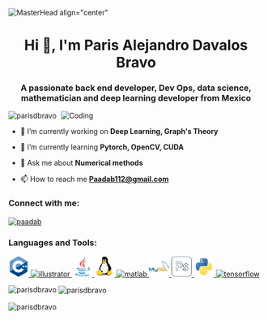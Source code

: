 ![MasterHead align="center"](https://c.tenor.com/_zbsJOBoVOEAAAAC/banner.gif)
<h1 align="center">Hi 👋, I'm Paris Alejandro Davalos Bravo</h1>
<h3 align="center">A passionate back end developer, Dev Ops, data science, mathematician and deep learning developer from Mexico</h3>
<img align="right" alt="Coding" width="400" src="https://th.bing.com/th/id/R.417ebee986aec41629278b1e04cfbfe9?rik=WTtA8f8o5uL7NQ&pid=ImgRaw&r=0">
<p align="left"> <img src="https://komarev.com/ghpvc/?username=parisdbravo&label=Profile%20views&color=0e75b6&style=flat" alt="parisdbravo" /> </p>

- 🔭 I’m currently working on **Deep Learning, Graph's Theory**

- 🌱 I’m currently learning **Pytorch, OpenCV, CUDA**

- 💬 Ask me about **Numerical methods**

- 📫 How to reach me **Paadab112@gmail.com**

<h3 align="left">Connect with me:</h3>
<p align="left">
<a href="https://instagram.com/paadab" target="blank"><img align="center" src="https://raw.githubusercontent.com/rahuldkjain/github-profile-readme-generator/master/src/images/icons/Social/instagram.svg" alt="paadab" height="30" width="40" /></a>
</p>

<h3 align="left">Languages and Tools:</h3>
<p align="left"> <a href="https://www.w3schools.com/cpp/" target="_blank" rel="noreferrer"> <img src="https://raw.githubusercontent.com/devicons/devicon/master/icons/cplusplus/cplusplus-original.svg" alt="cplusplus" width="40" height="40"/> </a> <a href="https://www.adobe.com/in/products/illustrator.html" target="_blank" rel="noreferrer"> <img src="https://www.vectorlogo.zone/logos/adobe_illustrator/adobe_illustrator-icon.svg" alt="illustrator" width="40" height="40"/> </a> <a href="https://www.java.com" target="_blank" rel="noreferrer"> <img src="https://raw.githubusercontent.com/devicons/devicon/master/icons/java/java-original.svg" alt="java" width="40" height="40"/> </a> <a href="https://www.linux.org/" target="_blank" rel="noreferrer"> <img src="https://raw.githubusercontent.com/devicons/devicon/master/icons/linux/linux-original.svg" alt="linux" width="40" height="40"/> </a> <a href="https://www.mathworks.com/" target="_blank" rel="noreferrer"> <img src="https://upload.wikimedia.org/wikipedia/commons/2/21/Matlab_Logo.png" alt="matlab" width="40" height="40"/> </a> <a href="https://www.mysql.com/" target="_blank" rel="noreferrer"> <img src="https://raw.githubusercontent.com/devicons/devicon/master/icons/mysql/mysql-original-wordmark.svg" alt="mysql" width="40" height="40"/> </a> <a href="https://www.photoshop.com/en" target="_blank" rel="noreferrer"> <img src="https://raw.githubusercontent.com/devicons/devicon/master/icons/photoshop/photoshop-line.svg" alt="photoshop" width="40" height="40"/> </a> <a href="https://www.python.org" target="_blank" rel="noreferrer"> <img src="https://raw.githubusercontent.com/devicons/devicon/master/icons/python/python-original.svg" alt="python" width="40" height="40"/> </a> <a href="https://www.tensorflow.org" target="_blank" rel="noreferrer"> <img src="https://www.vectorlogo.zone/logos/tensorflow/tensorflow-icon.svg" alt="tensorflow" width="40" height="40"/> </a> </p>

<p><img align="left" src="https://github-readme-stats.vercel.app/api/top-langs?username=parisdbravo&show_icons=true&locale=en&layout=compact" alt="parisdbravo" /></p>

<p>&nbsp;<img align="center" src="https://github-readme-stats.vercel.app/api?username=parisdbravo&show_icons=true&locale=en" alt="parisdbravo" /></p>

<p><img align="center" src="https://github-readme-streak-stats.herokuapp.com/?user=parisdbravo&" alt="parisdbravo" /></p>
